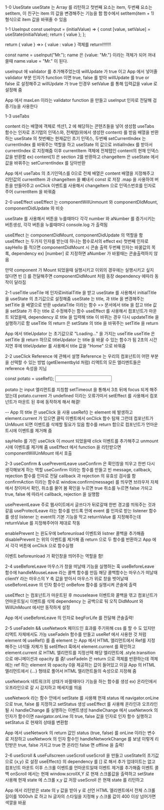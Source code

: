 1-0 UseState
useState 는 Array 를 리턴하고 첫번째 요소는 item, 두번쨰 요소는 setItem, 이 친구는 item 의 값을 변경해주는 기능을 함
함수에서 setItem(item + 1) 형식으로 item 값을 바꿔줄 수 있음

1-1 UseInput
const useInput = (initialValue) => {
const [value, setValue] = useState(initialValue);
return { value };
};

return { value } =>> { value : value } 객체를 return!!!!!!!

const name = useInput("Mr.");
name 은 {value: "Mr."} 이라는 객체가 되어 꺼내쓸때 name.value = "Mr." 이 된다.

useInput 에 validator 를 추가해주었는데 willUpdate 가 true 이고
App 에서 넣어줄 validator 부분 인자가 function 이면 true, false 를 받아 willUpdate 를 true or false 로 설정해주고 willUpdate 가 true 인경우 setValue 를 통해 입력값을 value 로 설정해 줌

App 에서 maxLen 이라는 validator function 을 만들고 useInput 인자로 전달해 검증기능을 사용한다

1-3 useTabs

content 라는 배열에 객체로 섹션1, 2 에 해당하는 콘텐츠들을 넣어 생성함
useTabs 함수는 인자로 초기탭의 인덱스와, 전체탭(위에서 생성한 content) 를 받음
배열을 반환하는 useState 의 첫번째는 현재값인 초기 인덱스, 두번째 setCurrentIndex 는 currentIndex 를 바꿔주는 역할을 하고
useState 의 값으로 initialIndex 를 받아서 currentIndex 로 지정해줌
이후 currentItem 객체에 전체탭인 content의 현재 인덱스 값을 반환함 ex) content[1] 은 section 2를 반환하고
changeItem 은 useState 에서 값을 바꿔주는 setCurrentIndex 를 담아반환

App 에서 useTabs 의 초기인덱스를 0으로 전체 배열은 content 배열을 지정해주고 리턴값의 currentItem 과 changeItem 을 뺴내서 const 로 저장
.map 을 사용하여 버튼을 만들어주고 onClick 이벤트를 사용해서 changeItem 으로 인덱스번호를 인자로 주어 currentItem 을 바꿔줌

2-0 useEffect
useEffect 는 componentWillUnmount 와 componentDIdMount, componentDidUpdate 와 비슷

useState 를 사용해서 버튼을 누를때마다 각각 number 와 aNumber 를 증가시키는 버튼생성, 각각 버튼을 누를때마다 console.log 가 출력됨

useEffect 는 componentDidMount, componentDidUpdate 의 역할을 함
useEffect 는 두가지 인자를 받는데 하나는 함수로서의 effect ex) 첫번째 인자로 sayHello 를 적으면 componentDidMount 시 콘솔 출력
두번째 인자는 바꿀값의 목록, dependency ex) [number] 로 지정하면 aNumber 가 바뀔때는 콘솔출력하지 않음

만약 component 가 Mount 되었을때 실행시키고 이외의 경우에는 실행시키고 싶지 않다면 빈 [] 를 전달해주면 componentDidMount 처럼 동장
dependency 에따라 동작이 달라짐

2-1 useTitle
useTile 에 인자로initialTitle 을 받고 useState 를 사용해서 initialTitle 을 useState 의 초기값으로 설정해줌
useState 는 title, 과 title 을 변경해주는 setTitle 을 배열으로 반환
updataTitle 이라는 함수 => 문서에서 title 을 잡고 title 값을 setState 가 주는 title 로 수정해주는 함수
useEffect 를 사용해서 컴포넌트가 마운트 되었을때, dependency 로 title 을 입력해 title 이 바뀌는 경우 다시 updateTitle 을 실행하기로 함
useTitle 의 return 은 setState 의 title 을 바꿔주는 setTitle 을 return

App 에서 titleUpdator 는 초기값으로 "Loading..." 을 가지는 useTitle
useTitle 은 setTitle 을 return 하므로 titleUpdator 는 title 을 바꿀 수 있는 함수가 됨
2초의 시간지연 후에 titleUpdater 를 사용해서 title 값을 "Home" 으로 바꿔줌

2-2 useClick
Reference 에 관해서 설명
Reference 는 우리의 컴포넌트이 어떤 부분을 선택할 수 있는 방법 (getElementbyId 처럼)
리액트의 모든 엘리멘트들은 reference 속성을 지님

const potato = useRef();
<input ref={potato} />

potato 는 input 엘리먼트를 지칭함
setTimeout 을 통해서 3초 뒤에 focus 되게 해주었는데 potato.current 가 undefined 이라는 오류가떠서
setEffect 를 사용해서 컴포넌트가 마운트 된 후에 동작하게 해서 해결!

--
App 의 title 은 useClick 을 사용 useRef() 는 element 에 발생하고 element.current 가 있으면 클릭 이벤트에서 onClick 함수 탐재
그런데 컴포넌트가 UnMount 되면 이벤트를 삭제할 필요가 있음
함수를 return 함으로 컴포넌트가 언마운트시에 이벤트를 제거해 줌

sayHello 를 가진 useClick 이 mount 되었을때 click 이벤트를 추가해주고
unmount 시에 이벤트를 제거해 줌
useEffect 에서 function 을 리턴받으면 componentWillUnMount 에서 호출

2-3 useConfirm & usePreventLeave
useConfirm 은 확인창을 띄우고 한번 다시 생각해보게 하는 역할
useConfirm 이라는 함수를 만들고 빈 message, callback, rejection 함수를 인자로 전달
callback 과 rejection 의 유효성 검사를 함
confirmAction 이라는 함수로 window.confirm(message) 를 띄우면 브라우저 자체에서 창이떠서 확인, 취소를 물어 봄 확인을 누르면 true 취소를 누르면 false 가되고
true, false 에 따라서 callback, rejection 을 실행함

usePreventLeave
주로 웹사이트에서 글쓰다가 뒤로갈때 한번 경고를 띄워주는 것과 같음
useProtectLeave 라는 함수를 만드록 안에 event 를 인자로 받는 listener 함수를 생성 listener 는 event의 기본 기능을 막고 returnValue 를 지정해주는데 returnValue 를 지정해주어야 제대로 작동

enablePrevent 는 윈도우에 beforeunload 이벤트와 listner 콜백을 추가해줌
disablePrevent 는 위의 이벤트를 제거해 줌
return 으로 두 함수를 반환하고 App 에서 각각 버튼에 onClick 으로 함수실행

이벤트 beforeunload 가 확인창을 띄어주는 역할을 함!

2-4 useBeforeLeave
마우스가 창을 떠날때 기능을 실행하는 훅
useBeforeLeave 함수에 handleMouseLeave 라는 콜백 함수를 만듬 해당 콜백함수는
마우스가 떠날때 clientY 라는 마우스의 Y 축 값을 받아서 마우스가 위로 창을 벗어날때 useBeforeLeave 의 인자 함수인 onBefore 함수를 실행시켜 콘솔에 출력

useEffect 는 컴포넌트가 마운트된 후 mouseleave 이벤트와 콜백을 엮고 컴포넌트가 언마운트일시 이벤트를 삭제 dependency 는 공백으로 둬 오직 DidMount 와 WillUnMount 에서만 동작하게 설정

App 에서 useBeforeLeave 의 인자로 begForLife 를 전달해 콘솔출력!

2-5 useFadeIn && useNetwork
페이드인 효과를 주기위해 css 를 할 수 도 있지만 리액트 자체에서도 가능
useFadeIn 함수를 만들고 useRef 에서 사용한 것 처럼 element 에 useRef() 를 줌
element 는 App 에서 HTML 엘리먼트에서 Ref를 지정해주는 녀석들 자체가 됨
setEffect 훅에서 element.current 를 확인하고 element.current 로 HTML 엘리먼트를 지정선택
해당 엘리먼트에 .style.transition 으로 애니메이션과 opacity 를 줌!
useFadeIn 은 return 으로 객체를 반환하는데 객체에는 ref 하는 element 와 opacity 0을 제공하는 값이 들어있고 이걸 App 의 HTML 엘리먼트에서 {...} 형태로 풀어서 HTML 엘리먼트들의 속성으로 지정해 줌

useNetwork
네트워크의 상태가 바뀔때마다 기능을 하는 함수를 생성 ex) 온라인에서 오프라인으로 갈 시 감지하고 메세지를 띄움

useNetwork 라는 함수 안에서 setState 를 사용해 현재 status 에 navigator.onLine 으로 true, false 를 지정하고 setStatus 생성
useEffect 를 사용해 온라인과 오프라인 될 시 handleChange 를 실행하는 이벤트생성
handleChange 에서 useNetwork 의 인자가 함수이면 navigator.onLine 의 true, false 값을 인자로 인자 함수 실행하고 setStatus 로 현재의 상태를 변환함

App 에서 useNetwork 의 return 값인 status (true, false) 를 onLine 이라는 변수로 저장하고 useNetwork 의 인자 함수인 handleNetworkChange 를 보냄
이렇게 리턴받은 true, false 가지고 true 면 온라인 false 면 offline 을 출력!

2-6 useScroll & useFullscreen
useScroll
useScroll 을 만들고 useState의 초기값으로 {x,y} 로 설정
useEffect() 의 dependency 를 [] 로 해서 추가 업데이트는 없고 컴포넌트 마운트 이후 스크롤 이벤트를 언마운트일때 이벤트 제거를 추가해줌
이벤트 콜백 onScroll 에서는 현재 window.scrollX,Y 로 현재 스크롤값을 출력하고 setState 사용해 현재 state 에 스크롤 x,y 값 저장
useScroll 은 현재 state 를 리턴하고

App 에서 리턴받은 state 의 y 값을 받아 y 로 선언
HTML 엘리멘트에서 전체 스크롤길이를 1000vh 로 하고 hi 글자의 스타일을 지정해
y 스크롤 값이 400 이상 넘어가면 색깔을 바꿈
